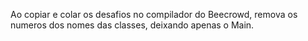 Ao copiar e colar os desafios no compilador do Beecrowd, remova os numeros dos nomes das classes, deixando apenas o Main.
